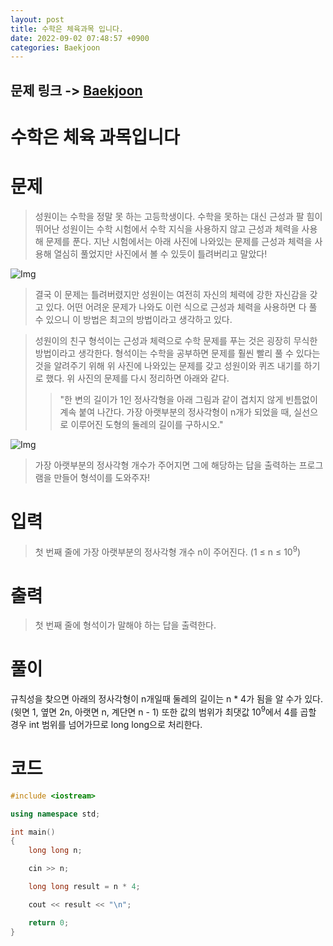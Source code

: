 ```yaml
---
layout: post
title: 수학은 체육과목 입니다.
date: 2022-09-02 07:48:57 +0900
categories: Baekjoon
---
```


## 문제 링크 -> [Baekjoon](https://www.acmicpc.net/problem/15894)
# 수학은 체육 과목입니다

# 문제
> 성원이는 수학을 정말 못 하는 고등학생이다. 수학을 못하는 대신 근성과 팔 힘이 뛰어난 성원이는 수학 시험에서 수학 지식을 사용하지 않고 근성과 체력을 사용해 문제를 푼다. 지난 시험에서는 아래 사진에 나와있는 문제를 근성과 체력을 사용해 열심히 풀었지만 사진에서 볼 수 있듯이 틀려버리고 말았다!

![Img](https://upload.acmicpc.net/8f346caa-48f9-4e98-afcd-1aedbce594f4/-/preview/)

> 결국 이 문제는 틀려버렸지만 성원이는 여전히 자신의 체력에 강한 자신감을 갖고 있다. 어떤 어려운 문제가 나와도 이런 식으로 근성과 체력을 사용하면 다 풀 수 있으니 이 방법은 최고의 방법이라고 생각하고 있다.

> 성원이의 친구 형석이는 근성과 체력으로 수학 문제를 푸는 것은 굉장히 무식한 방법이라고 생각한다. 형석이는 수학을 공부하면 문제를 훨씬 빨리 풀 수 있다는 것을 알려주기 위해 위 사진에 나와있는 문제를 갖고 성원이와 퀴즈 내기를 하기로 했다. 위 사진의 문제를 다시 정리하면 아래와 같다.
>> "한 변의 길이가 1인 정사각형을 아래 그림과 같이 겹치지 않게 빈틈없이 계속 붙여 나간다. 가장 아랫부분의 정사각형이 n개가 되었을 때, 실선으로 이루어진 도형의 둘레의 길이를 구하시오."

![Img](https://upload.acmicpc.net/5b7d2e93-e324-40c8-a274-0104750d6c43/-/preview/)

> 가장 아랫부분의 정사각형 개수가 주어지면 그에 해당하는 답을 출력하는 프로그램을 만들어 형석이를 도와주자!

# 입력
> 첫 번째 줄에 가장 아랫부분의 정사각형 개수 n이 주어진다. (1 ≤ n ≤ 10<sup>9</sup>)

# 출력
> 첫 번째 줄에 형석이가 말해야 하는 답을 출력한다.

# 풀이
규칙성을 찾으면 아래의 정사각형이 n개일때 둘레의 길이는 n * 4가 됨을 알 수가 있다. (윗면 1, 옆면 2n, 아랫면 n, 계단면 n - 1) 또한 값의 범위가 최댓값 10<sup>9</sup>에서 4를 곱할 경우 int 범위를 넘어가므로 long long으로 처리한다.

# 코드
```c++
#include <iostream>

using namespace std;

int main()
{
	long long n;

	cin >> n;

	long long result = n * 4;

	cout << result << "\n";

	return 0;
}
```